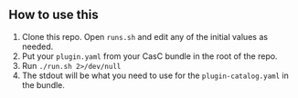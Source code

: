 ## How to use this

1. Clone this repo. Open `runs.sh` and edit any of the initial values as needed.
2. Put your `plugin.yaml` from your CasC bundle in the root of the repo.
3. Run `./run.sh 2>/dev/null`
4. The stdout will be what you need to use for the `plugin-catalog.yaml` in the bundle.
